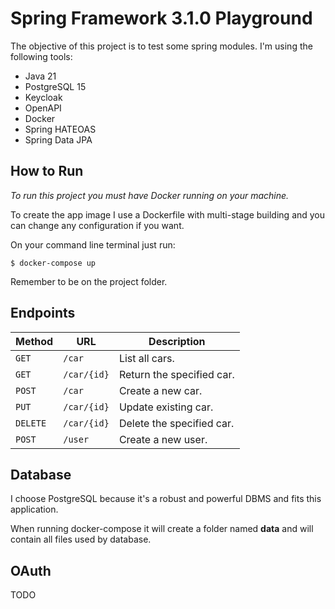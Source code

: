 # Spring Framework 3.1.0 Playground

The objective of this project is to test some spring modules. I'm using the following tools:

- Java 21
- PostgreSQL 15
- Keycloak
- OpenAPI
- Docker
- Spring HATEOAS
- Spring Data JPA

## How to Run

_To run this project you must have Docker running on your machine._

To create the app image I use a Dockerfile with multi-stage building and you can change any
configuration if you want.

On your command line terminal just run:

`$ docker-compose up`

Remember to be on the project folder.


## Endpoints

| Method   | URL         | Description               |
|----------|-------------|---------------------------|
| `GET`    | `/car`      | List all cars.            |
| `GET`    | `/car/{id}` | Return the specified car. |
| `POST`   | `/car`      | Create a new car.         |
| `PUT`    | `/car/{id}` | Update existing car.      |
| `DELETE` | `/car/{id}` | Delete the specified car. |
| `POST`   | `/user`     | Create a new user.        |

## Database

I choose PostgreSQL because it's a robust and powerful DBMS and fits this application.

When running docker-compose it will create a folder named **data**  and will contain all files used by database.

## OAuth

TODO